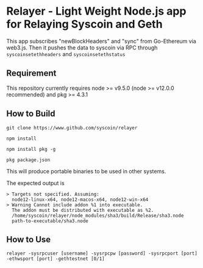 Relayer - Light Weight Node.js app for Relaying Syscoin and Geth
================================================================

This app subscribes "newBlockHeaders" and "sync" from Go-Ethereum
via web3.js.  Then it pushes the data to syscoin via RPC through
`syscoinsetethheaders` and `syscoinsetethstatus`

Requirement
-----------
This repository currently requires node >= v9.5.0 (node >= v12.0.0 recommended) and pkg >= 4.3.1


How to Build
------------
`git clone https://www.github.com/syscoin/relayer`

`npm install`

`npm install pkg -g`

`pkg package.json`

This will produce portable binaries to be used in other systems.

The expected output is
```
> Targets not specified. Assuming:
  node12-linux-x64, node12-macos-x64, node12-win-x64
> Warning Cannot include addon %1 into executable.
  The addon must be distributed with executable as %2.
  /home/syscoin/relayer/node_modules/sha3/build/Release/sha3.node
  path-to-executable/sha3.node
```


How to Use
----------

`relayer -sysrpcuser [username] -sysrpcpw [password] -sysrpcport [port] -ethwsport [port] -gethtestnet [0/1]`
